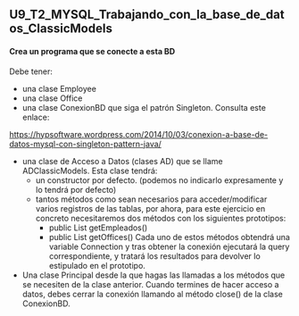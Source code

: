 ## U9_T2_MYSQL_Trabajando_con_la_base_de_datos_ClassicModels



#### Crea un programa que se conecte a esta BD

Debe tener:

* una clase Employee
* una clase Office
* una clase ConexionBD que siga el patrón Singleton. Consulta este enlace:

https://hypsoftware.wordpress.com/2014/10/03/conexion-a-base-de-datos-mysql-con-singleton-pattern-java/

* una clase de Acceso a Datos (clases AD) que se llame ADClassicModels. Esta clase tendrá:
	* un constructor por defecto. (podemos no indicarlo expresamente y lo tendrá por defecto)
	* tantos métodos como sean necesarios para acceder/modificar varios registros de las tablas, por ahora, para este ejercicio en concreto necesitaremos dos métodos con los siguientes prototipos:
		* public List<Employee> getEmpleados()
		* public List<Office> getOffices()
Cada uno de estos métodos obtendrá una variable Connection y tras obtener la conexión  ejecutará la query correspondiente, y tratará los resultados para devolver lo estipulado en el prototipo.
* Una clase Principal desde la que hagas las llamadas a los métodos que se necesiten de la clase anterior. Cuando termines de hacer acceso a datos, debes cerrar la conexión llamando al método close() de la clase ConexionBD.